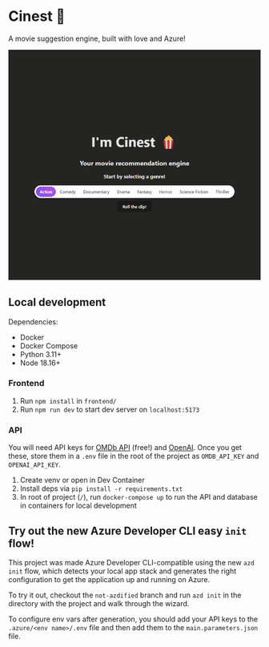 # Cinest 🎥

A movie suggestion engine, built with love and Azure!

![](cinest.gif)

## Local development
Dependencies:
- Docker
- Docker Compose
- Python 3.11+
- Node 18.16+

### Frontend
1. Run `npm install` in `frontend/`
1. Run `npm run dev` to start dev server on `localhost:5173`

### API
You will need API keys for [OMDb API](https://www.omdbapi.com/apikey.aspx) (free!) and [OpenAI](https://platform.openai.com/overview). Once you get these, store them in a `.env` file in the root of the project as `OMDB_API_KEY` and `OPENAI_API_KEY`.
1. Create venv or open in Dev Container
1. Install deps via `pip install -r requirements.txt`
1. In root of project (`/`), run `docker-compose up` to run the API and database in containers for local development

## Try out the new Azure Developer CLI easy `init` flow!
This project was made Azure Developer CLI-compatible using the new `azd init` flow, which detects your local app stack and generates the right configuration to get the application up and running on Azure.

To try it out, checkout the `not-azdified` branch and run `azd init` in the directory with the project and walk through the wizard.

To configure env vars after generation, you should add your API keys to the `.azure/<env name>/.env` file and then add them to the `main.parameters.json` file. 
